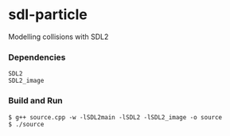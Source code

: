 # sdl-particle
Modelling collisions with SDL2
### Dependencies
```
SDL2
SDL2_image
```
### Build and Run
```
$ g++ source.cpp -w -lSDL2main -lSDL2 -lSDL2_image -o source
$ ./source
```
